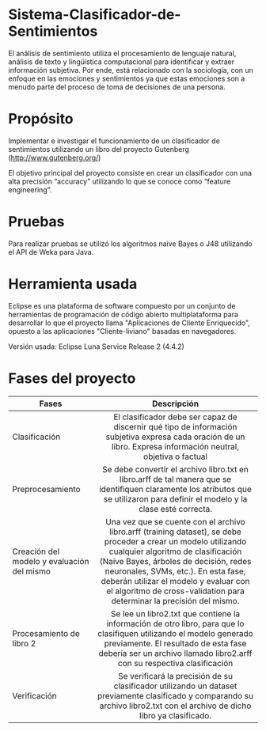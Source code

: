# Sistema-Clasificador-de-Sentimientos
El análisis de sentimiento utiliza el procesamiento de lenguaje natural, análisis de texto y lingüística computacional para identificar y extraer información subjetiva. Por ende, está relacionado con la sociología, con un enfoque en las emociones y sentimientos ya que estas emociones son a menudo parte del proceso de toma de decisiones de una persona.

# Propósito
Implementar e investigar el funcionamiento de un clasificador de sentimientos utilizando un libro del proyecto Gutenberg (http://www.gutenberg.org/)

El objetivo principal del proyecto consiste en crear un clasificador con una alta precisión “accuracy” utilizando lo que se conoce como “feature engineering”.

# Pruebas
Para realizar pruebas se utilizó los algoritmos naive Bayes o J48 utilizando el API de Weka para Java.

# Herramienta usada
 Eclipse es una plataforma de software compuesto por un conjunto de herramientas de programación de código abierto multiplataforma para desarrollar lo que el proyecto llama "Aplicaciones de Cliente Enriquecido", opuesto a las aplicaciones "Cliente-liviano" basadas en navegadores.
 
 Versión usada: Eclipse Luna Service Release 2 (4.4.2)
 
# Fases del proyecto

| Fases       | Descripción          |
| ------------- |:-------------:| 
| Clasificación      | El clasificador debe ser capaz de discernir qué tipo de información subjetiva expresa cada oración de un libro. Expresa información neutral, objetiva o factual| 
| Preprocesamiento     | Se debe convertir el archivo libro.txt en libro.arff de tal manera que se identifiquen claramente los atributos que se utilizaron para definir el modelo y la clase esté correcta.     |   
| Creación del modelo y evaluación del mismo | Una vez que se cuente con el archivo libro.arff (training dataset), se debe proceder a crear un modelo utilizando cualquier algoritmo de clasificación (Naive Bayes, árboles de decisión, redes neuronales, SVMs, etc.). En esta fase, deberán utilizar el modelo y evaluar con el algoritmo de cross-validation para determinar la precisión del mismo.      |
|Procesamiento de libro 2|Se lee un libro2.txt que contiene la información de otro libro, para que lo clasifiquen utilizando el modelo generado previamente. El resultado de esta fase debería ser un archivo llamado libro2.arff con su respectiva clasificación|
|Verificación|Se verificará la precisión de su clasificador utilizando un dataset previamente clasificado y comparando su archivo libro2.txt con el archivo de dicho libro ya clasificado.|

